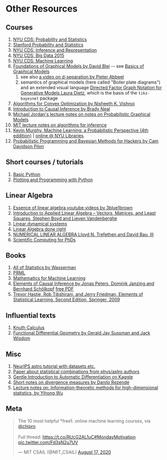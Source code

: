 # Other Resources



## Courses
 1. [NYU CDS: Probability and Statistics](https://cims.nyu.edu/~cfgranda/pages/DSGA1002_fall17/index.html)
 1. [Stanford Probability and Statistics](http://cs229.stanford.edu/section/cs229-prob.pdf) 
 1. [NYU CDS: Inference and Representation](https://inf16nyu.github.io/home/)
 1. [NYU CDS: Big Data 2015](https://www.vistrails.org/index.php/Course:_Big_Data_2015)
 1. [NYU CDS: Machine Learning](https://davidrosenberg.github.io/ml2017/#resources)
 1. [Foundations of Graphical Models by David Blei](http://www.cs.columbia.edu/~blei/fogm/2016F/) -- see [Basics of Graphical Models](http://www.cs.columbia.edu/~blei/fogm/2016F/doc/graphical-models.pdf)    
    1. see also [a video on d-separation by Pieter Abbeel](https://www.youtube.com/watch?v=yDs_q6jKHb0)
    1. semantics of graphical models (here called "Boiler plate diagrams") and an extended visual language [Directed Factor Graph Notation for Generative Models
Laura Dietz](https://github.com/jluttine/tikz-bayesnet/blob/master/dietz-techreport.pdf), which is the basis of the `tikz-bayesnet` package
 1. [Algorithms for Convex Optimization by Nisheeth K. Vishnoi](https://convex-optimization.github.io)
 1. [Introduction to Causal Inference by Brady Neal](https://www.bradyneal.com/causal-inference-course)
 1. [Michael Jordan's lecture notes on notes on Probabilistic Graphical Models](https://people.eecs.berkeley.edu/%7Ejordan/prelims/)
 1. [MIT lecture notes on algorithms for inference](http://ocw.mit.edu/courses/electrical-engineering-and-computer-science/6-438-algorithms-for-inference-fall-2014/lecture-notes/)
 1. [Kevin Murphy, Machine Learning: a Probabilistic Perspective (4th eddition)](http://www.cs.ubc.ca/%7Emurphyk/MLbook/index.html) | [online @ NYU Libraries](http://site.ebrary.com/lib/nyulibrary/detail.action?docID=10597102). 
 1. [Probabilistic Programming and Bayesian Methods for Hackers by Cam Davidson Pilon](https://camdavidsonpilon.github.io/Probabilistic-Programming-and-Bayesian-Methods-for-Hackers/)

## Short courses / tutorials

 1. [Basic Python](https://swcarpentry.github.io/python-novice-inflammation/)
 1. [Plotting and Programming with Python](https://swcarpentry.github.io/python-novice-gapminder/)


## Linear Algebra
 1. [Essence of linear algebra youtube videos by 3blue1brown](https://www.youtube.com/playlist?list=PLZHQObOWTQDPD3MizzM2xVFitgF8hE_ab)
 1. [Introduction to Applied Linear Algebra – Vectors, Matrices, and Least Squares, Stephen Boyd and Lieven Vandenberghe](http://vmls-book.stanford.edu)
 1. [Linear dynamical systems](https://www.youtube.com/watch?v=bf1264iFr-w&list=PLzvEnvQ9sS15pwCo8DYnJ-gArIkKZwJjF)
 1. [Linear Algebra done right](https://linear.axler.net)
 1. [NUMERICAL LINEAR ALGEBRA Lloyd N. Trefethen and David Bau, III](https://people.maths.ox.ac.uk/trefethen/text.html)
 1. [Scientific Computing for PhDs](http://podcasts.ox.ac.uk/series/scientific-computing-dphil-students)


## Books

 1. [All of Statistics by Wasserman](https://www.amazon.com/All-Statistics-Statistical-Inference-Springer/dp/1441923225)
 1. [PRML](https://github.com/cranmer/PRML)
 1. [Mathematics for Machine Learning](https://mml-book.github.io)
 1. [Elements of Causal Inference by  Jonas Peters, Dominik Janzing and Bernhard Schölkopf](https://mitpress.mit.edu/books/elements-causal-inference) [free PDF](https://www.dropbox.com/s/dl/gkmsow492w3oolt/11283.pdf)
 1. [Trevor Hastie, Rob Tibshirani, and Jerry Friedman, Elements of Statistical Learning, Second Edition, Springer, 2009](https://web.stanford.edu/~hastie/ElemStatLearn//)

## Influential texts

 1. [Knuth Calculus](https://micromath.wordpress.com/2008/04/14/donald-knuth-calculus-via-o-notation/)
 1. [Functional Differential Geometry by Gerald Jay Sussman and Jack Wisdom](https://mitpress.mit.edu/books/functional-differential-geometry)

## Misc

 1. [NeurIPS astro tutorial with datasets etc.](https://dwh.gg/NeurIPSastro)
 1. [Paper about statistical combinations from phys/astro authors](https://arxiv.org/abs/2012.09874)
 1. [Gentle Introduction to Automatic Differentiation on Kaggle](https://www.kaggle.com/borisettinger/gentle-introduction-to-automatic-differentiation)
 1. [Short notes on divergence measures by Danilo Rezende](https://danilorezende.com/wp-content/uploads/2018/07/divergences.pdf)
 1. [Lecture notes on: Information-theoretic methods for high-dimensional statistics, by Yihong Wu](http://www.stat.yale.edu/~yw562/teaching/it-stats.pdf)



## Meta

<blockquote class="twitter-tweet"><p lang="en" dir="ltr">The 10 most helpful *free1. online machine learning courses, via <a href="https://twitter.com/chipro?ref_src=twsrc%5Etfw">@chipro</a><br><br>Full thread: <a href="https://t.co/RUcG2AL1uC">https://t.co/RUcG2AL1uC</a><a href="https://twitter.com/hashtag/MondayMotivation?src=hash&amp;ref_src=twsrc%5Etfw">#MondayMotivation</a> <a href="https://t.co/Fd3sN2u7UV">pic.twitter.com/Fd3sN2u7UV</a></p>&mdash; MIT CSAIL (@MIT_CSAIL) <a href="https://twitter.com/MIT_CSAIL/status/1295391687783718914?ref_src=twsrc%5Etfw">August 17, 2020</a></blockquote> <script async src="https://platform.twitter.com/widgets.js" charset="utf-8"></script>

